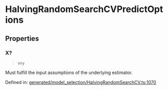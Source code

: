 # HalvingRandomSearchCVPredictOptions

## Properties

### X?

> `any`

Must fulfill the input assumptions of the underlying estimator.

Defined in:  [generated/model\_selection/HalvingRandomSearchCV.ts:1070](https://github.com/transitive-bullshit/scikit-learn-ts/blob/122b3c0/packages/sklearn/src/generated/model_selection/HalvingRandomSearchCV.ts#L1070)
